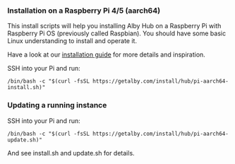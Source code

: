 ### Installation on a Raspberry Pi 4/5 (aarch64)

This install scripts will help you installing Alby Hub on a Raspberry Pi with Raspberry Pi OS (previously called Raspbian).
You should have some basic Linux understanding to install and operate it.

Have a look at our [installation guide](https://guides.getalby.com/user-guide/v/alby-account-and-browser-extension/alby-hub/alby-hub-flavors/raspberry-pi-zero) for more details and inspiration.

SSH into your Pi and run:
```shell
/bin/bash -c "$(curl -fsSL https://getalby.com/install/hub/pi-aarch64-install.sh)"
```

### Updating a running instance

SSH into your Pi and run:
```shell
/bin/bash -c "$(curl -fsSL https://getalby.com/install/hub/pi-aarch64-update.sh)"
```

And see install.sh and update.sh for details.
